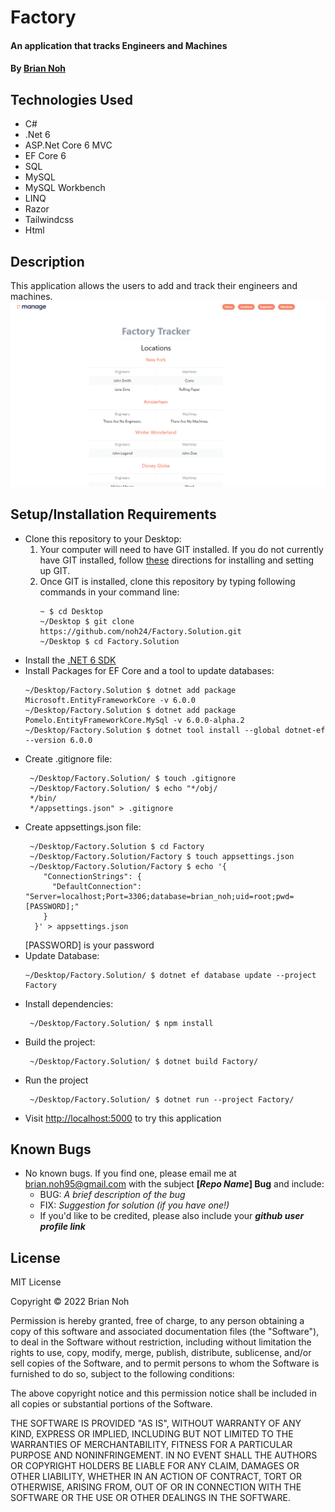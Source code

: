 # Factory
#### An application that tracks Engineers and Machines
#### By [Brian Noh](https://github.com/noh24/) 

## Technologies Used
* C#
* .Net 6
* ASP.Net Core 6 MVC
* EF Core 6
* SQL
* MySQL
* MySQL Workbench
* LINQ
* Razor
* Tailwindcss
* Html

## Description
This application allows the users to add and track their engineers and machines.
![Screenshot ](./Factory/wwwroot/assets/images/splash-page-screenshot.png)

## Setup/Installation Requirements
- Clone this repository to your Desktop:
  1. Your computer will need to have GIT installed. If you do not currently have GIT installed, follow [these](https://docs.github.com/en/get-started/quickstart/set-up-git) directions for installing and setting up GIT.
  2. Once GIT is installed, clone this repository by typing following commands in your command line:
     ```
     ~ $ cd Desktop
     ~/Desktop $ git clone https://github.com/noh24/Factory.Solution.git
     ~/Desktop $ cd Factory.Solution
     ```
- Install the [.NET 6 SDK](https://dotnet.microsoft.com/en-us/download/dotnet/6.0)
- Install Packages for EF Core and a tool to update databases:
  ```
  ~/Desktop/Factory.Solution $ dotnet add package Microsoft.EntityFrameworkCore -v 6.0.0
  ~/Desktop/Factory.Solution $ dotnet add package Pomelo.EntityFrameworkCore.MySql -v 6.0.0-alpha.2
  ~/Desktop/Factory.Solution $ dotnet tool install --global dotnet-ef --version 6.0.0
  ```
- Create .gitignore file:
  ```
   ~/Desktop/Factory.Solution/ $ touch .gitignore
   ~/Desktop/Factory.Solution/ $ echo "*/obj/
   */bin/
   */appsettings.json" > .gitignore
  ```
- Create appsettings.json file:
  ```
   ~/Desktop/Factory.Solution $ cd Factory
   ~/Desktop/Factory.Solution/Factory $ touch appsettings.json
   ~/Desktop/Factory.Solution/Factory $ echo '{
      "ConnectionStrings": {
        "DefaultConnection": "Server=localhost;Port=3306;database=brian_noh;uid=root;pwd=[PASSWORD];"
      }
    }' > appsettings.json
  ```
  [PASSWORD] is your password
- Update Database:
  ```
  ~/Desktop/Factory.Solution/ $ dotnet ef database update --project Factory
  ```
- Install dependencies:
  ```
   ~/Desktop/Factory.Solution/ $ npm install
  ```
- Build the project:
  ```
   ~/Desktop/Factory.Solution/ $ dotnet build Factory/
  ```
- Run the project
  ```
   ~/Desktop/Factory.Solution/ $ dotnet run --project Factory/
  ```
- Visit [http://localhost:5000](http://localhost:5000) to try this application

## Known Bugs

* No known bugs. If you find one, please email me at brian.noh95@gmail.com with the subject **[_Repo Name_] Bug** and include:
  * BUG: _A brief description of the bug_
  * FIX: _Suggestion for solution (if you have one!)_
  * If you'd like to be credited, please also include your **_github user profile link_**

## License

MIT License

Copyright &copy; 2022 Brian Noh

Permission is hereby granted, free of charge, to any person obtaining a copy of this software and associated documentation files (the "Software"), to deal in the Software without restriction, including without limitation the rights to use, copy, modify, merge, publish, distribute, sublicense, and/or sell copies of the Software, and to permit persons to whom the Software is furnished to do so, subject to the following conditions:

The above copyright notice and this permission notice shall be included in all copies or substantial portions of the Software.

THE SOFTWARE IS PROVIDED "AS IS", WITHOUT WARRANTY OF ANY KIND, EXPRESS OR IMPLIED, INCLUDING BUT NOT LIMITED TO THE WARRANTIES OF MERCHANTABILITY, FITNESS FOR A PARTICULAR PURPOSE AND NONINFRINGEMENT. IN NO EVENT SHALL THE AUTHORS OR COPYRIGHT HOLDERS BE LIABLE FOR ANY CLAIM, DAMAGES OR OTHER LIABILITY, WHETHER IN AN ACTION OF CONTRACT, TORT OR OTHERWISE, ARISING FROM, OUT OF OR IN CONNECTION WITH THE SOFTWARE OR THE USE OR OTHER DEALINGS IN THE SOFTWARE.
